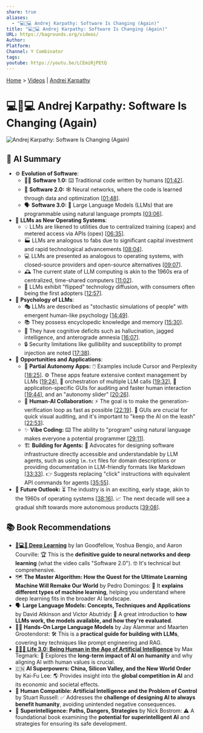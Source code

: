 ```yaml
---
share: true
aliases:
  - "💻🔄💻 Andrej Karpathy: Software Is Changing (Again)"
title: "💻🔄💻 Andrej Karpathy: Software Is Changing (Again)"
URL: https://bagrounds.org/videos/
Author: 
Platform: 
Channel: Y Combinator
tags: 
youtube: https://youtu.be/LCEmiRjPEtQ
---
```

[Home](../index.md) > [Videos](./index.md) | [Andrej Karpathy](../people/andrej-karpathy.md)  
# 💻🔄💻 Andrej Karpathy: Software Is Changing (Again)  
![Andrej Karpathy: Software Is Changing (Again)](https://youtu.be/LCEmiRjPEtQ)  
  
## 🤖 AI Summary  
* ⚙️ **Evolution of Software**:  
    * 👨‍💻 **Software 1.0:** ⌨️ Traditional code written by humans \[[01:42](http://www.youtube.com/watch?v=LCEmiRjPEtQ&t=102)\].  
    * 🧠 **Software 2.0:** 🕸️ Neural networks, where the code is learned through data and optimization \[[01:48](http://www.youtube.com/watch?v=LCEmiRjPEtQ&t=108)\].  
    * 🗣️ **Software 3.0:** 🤖 Large Language Models (LLMs) that are programmable using natural language prompts \[[03:06](http://www.youtube.com/watch?v=LCEmiRjPEtQ&t=186)\].  
* 🏢 **LLMs as New Operating Systems**:  
    * 💡 LLMs are likened to utilities due to centralized training (capex) and metered access via APIs (opex) \[[06:35](http://www.youtube.com/watch?v=LCEmiRjPEtQ&t=395)\].  
    * 🏭 LLMs are analogous to fabs due to significant capital investment and rapid technological advancements \[[08:04](http://www.youtube.com/watch?v=LCEmiRjPEtQ&t=484)\].  
    * 💻 LLMs are presented as analogous to operating systems, with closed-source providers and open-source alternatives \[[09:07](http://www.youtube.com/watch?v=LCEmiRjPEtQ&t=547)\].  
    * 🕰️ The current state of LLM computing is akin to the 1960s era of centralized, time-shared computers \[[11:02](http://www.youtube.com/watch?v=LCEmiRjPEtQ&t=662)\].  
    * 🔄 LLMs exhibit "flipped" technology diffusion, with consumers often being the first adopters \[[12:57](http://www.youtube.com/watch?v=LCEmiRjPEtQ&t=777)\].  
* 🧠 **Psychology of LLMs**:  
    * 🎭 LLMs are described as "stochastic simulations of people" with emergent human-like psychology \[[14:49](http://www.youtube.com/watch?v=LCEmiRjPEtQ&t=889)\].  
    * 📚 They possess encyclopedic knowledge and memory \[[15:30](http://www.youtube.com/watch?v=LCEmiRjPEtQ&t=930)\].  
    * 🤕 They have cognitive deficits such as hallucination, jagged intelligence, and anterograde amnesia \[[16:07](http://www.youtube.com/watch?v=LCEmiRjPEtQ&t=967)\].  
    * 🔒 Security limitations like gullibility and susceptibility to prompt injection are noted \[[17:38](http://www.youtube.com/watch?v=LCEmiRjPEtQ&t=1058)\].  
* 🚀 **Opportunities and Applications**:  
    * 🤖 **Partial Autonomy Apps:** 🖱️ Examples include Cursor and Perplexity \[[18:25](http://www.youtube.com/watch?v=LCEmiRjPEtQ&t=1105)\]. ⚙️ These apps feature extensive context management by LLMs \[[19:24](http://www.youtube.com/watch?v=LCEmiRjPEtQ&t=1164)\], 🔗 orchestration of multiple LLM calls \[[19:32](http://www.youtube.com/watch?v=LCEmiRjPEtQ&t=1172)\], 🎨 application-specific GUIs for auditing and faster human interaction \[[19:44](http://www.youtube.com/watch?v=LCEmiRjPEtQ&t=1184)\], and an "autonomy slider" \[[20:26](http://www.youtube.com/watch?v=LCEmiRjPEtQ&t=1226)\].  
    * 🤝 **Human-AI Collaboration:** ⚡ The goal is to make the generation-verification loop as fast as possible \[[22:19](http://www.youtube.com/watch?v=LCEmiRjPEtQ&t=1339)\]. 🎨 GUIs are crucial for quick visual auditing, and it's important to "keep the AI on the leash" \[[22:53](http://www.youtube.com/watch?v=LCEmiRjPEtQ&t=1373)\].  
    * ✨ **Vibe Coding:** ⌨️ The ability to "program" using natural language makes everyone a potential programmer \[[29:11](http://www.youtube.com/watch?v=LCEmiRjPEtQ&t=1751)\].  
    * 🏗️ **Building for Agents:** 🧱 Advocates for designing software infrastructure directly accessible and understandable by LLM agents, such as using `lm.txt` files for domain descriptions or providing documentation in LLM-friendly formats like Markdown \[[33:33](http://www.youtube.com/watch?v=LCEmiRjPEtQ&t=2013)\]. 👉 Suggests replacing "click" instructions with equivalent API commands for agents \[[35:55](http://www.youtube.com/watch?v=LCEmiRjPEtQ&t=2155)\].  
* 🔮 **Future Outlook:** ⏳ The industry is in an exciting, early stage, akin to the 1960s of operating systems \[[38:16](http://www.youtube.com/watch?v=LCEmiRjPEtQ&t=2296)\]. 📈 The next decade will see a gradual shift towards more autonomous products \[[39:08](http://www.youtube.com/watch?v=LCEmiRjPEtQ&t=2348)\].  
  
## 📚 Book Recommendations  
* **[🧠💻🤖 Deep Learning](../books/deep-learning.md)** by Ian Goodfellow, Yoshua Bengio, and Aaron Courville: 🏆 This is the **definitive guide to neural networks and deep learning** (what the video calls "Software 2.0"). 🤓 It's technical but comprehensive.  
* 🗺️ **The Master Algorithm: How the Quest for the Ultimate Learning Machine Will Remake Our World** by Pedro Domingos: 🧩 It **explains different types of machine learning**, helping you understand where deep learning fits in the broader AI landscape.  
* 🗣️ **Large Language Models: Concepts, Techniques and Applications** by David Atkinson and Victor Abutridy: 📖 A great introduction to **how LLMs work, the models available, and how they're evaluated**.  
* 🧑‍💻 **Hands-On Large Language Models** by Jay Alammar and Maarten Grootendorst: 🛠️ This is a **practical guide for building with LLMs**, covering key techniques like prompt engineering and RAG.  
* **[🧬👥💾 Life 3.0: Being Human in the Age of Artificial Intelligence](../books/life-3-0.md)** by Max Tegmark: 🤔 Explores the **long-term impact of AI on humanity** and why aligning AI with human values is crucial.  
* 🇨🇳 **AI Superpowers: China, Silicon Valley, and the New World Order** by Kai-Fu Lee: 🌎 Provides insight into the **global competition in AI** and its economic and societal effects.  
* 🤖 **Human Compatible: Artificial Intelligence and the Problem of Control** by Stuart Russell: ✅ Addresses the **challenge of designing AI to always benefit humanity**, avoiding unintended negative consequences.  
* 🤯 **Superintelligence: Paths, Dangers, Strategies** by Nick Bostrom: ⚠️ A foundational book examining the **potential for superintelligent AI** and strategies for ensuring its safe development.